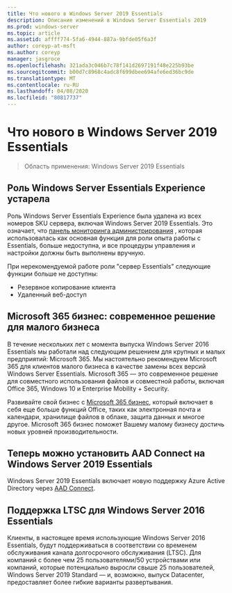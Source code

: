 ```yaml
---
title: Что нового в Windows Server 2019 Essentials
description: Описание изменений в Windows Server Essentials 2019
ms.prod: windows-server
ms.topic: article
ms.assetid: affff774-5fa6-4944-887a-9bfde05f6a3f
author: coreyp-at-msft
ms.author: coreyp
manager: jasgroce
ms.openlocfilehash: 321ada3c046b7c78f141d2697191f48e225b93be
ms.sourcegitcommit: b00d7c8968c4adc8f699dbee694afe6ed36bc9de
ms.translationtype: MT
ms.contentlocale: ru-RU
ms.lasthandoff: 04/08/2020
ms.locfileid: "80817737"
---
```

# <a name="whats-new-in-windows-server-2019-essentials"></a>Что нового в Windows Server 2019 Essentials

> Область применения: Windows Server 2019 Essentials

## <a name="windows-server-essentials-experience-role-has-been-deprecated"></a>Роль Windows Server Essentials Experience устарела

Роль Windows Server Essentials Experience была удалена из всех номеров SKU сервера, включая Windows Server 2019 Essentials. Это означает, что [панель мониторинга администрирования](../manage/overview-of-the-dashboard-in-windows-server-essentials.md) , которая использовалась как основная функция для роли опыта работы с Essentials, больше недоступна, и все процедуры управления и настройки должны быть выполнены вручную. 

При нерекомендуемой работе роли "сервер Essentials" следующие функции больше не доступны:

-    Резервное копирование клиента 
-    Удаленный веб-доступ 

## <a name="microsoft-365-business-the-modern-small-business-solution"></a>Microsoft 365 бизнес: современное решение для малого бизнеса 

В течение нескольких лет с момента выпуска Windows Server 2016 Essentials мы работали над следующим решением для крупных и малых предприятий: Microsoft 365. Мы настоятельно рекомендуем Microsoft 365 для клиентов малого бизнеса в качестве замены всех версий Windows Server Essentials. Microsoft 365 — это современное решение для совместного использования файлов и совместной работы, включая Office 365, Windows 10 и Enterprise Mobility + Security. 

Развивайте свой бизнес с [Microsoft 365 бизнес](https://www.microsoft.com/microsoft-365/business), который включает в себя еще больше функций Office, таких как электронная почта и календари, хранилище файлов в облаке, защита данных и многое другое. Microsoft 365 бизнес поможет Вашему малому бизнесу достичь новых уровней производительности.

## <a name="aad-connect-can-now-be-installed-on-windows-server-2019-essentials"></a>Теперь можно установить AAD Connect на Windows Server 2019 Essentials

Windows Server 2019 Essentials включает новую поддержку Azure Active Directory через [AAD Connect](https://docs.microsoft.com/azure/active-directory/connect/active-directory-aadconnect-prerequisites). 

## <a name="ltsc-support-for-windows-server-2016-essentials"></a>Поддержка LTSC для Windows Server 2016 Essentials

Клиенты, в настоящее время использующие Windows Server 2016 Essentials, будут поддерживаться в соответствии со временем обслуживания канала долгосрочного обслуживания (LTSC).
Для компаний с более чем 25 пользователями/50 устройствами или компаний, которые потенциально выросли свыше 25 пользователей, Windows Server 2019 Standard — и, возможно, выпуск Datacenter, предоставляет более гибкие варианты развертывания.
